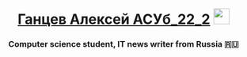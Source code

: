 <h1 align="center"><a href="https://daniilshat.ru/" target="_blank">Ганцев Алексей АСУб_22_2</a> 
<img src="https://github.com/blackcater/blackcater/raw/main/images/Hi.gif" height="32"/></h1>
<h3 align="center">Computer science student, IT news writer from Russia 🇷🇺</h3>

